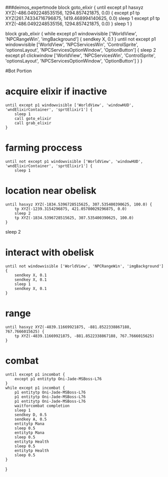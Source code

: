 ###deimos_expertmode
block goto_elixir {
until except p1 hasxyz XYZ(-486.0492248535156, 1294.857421875, 0.0) {
except p1 tp XYZ(261.74334716796875, 1419.468994140625, 0.0)
sleep 1
except p1 tp XYZ(-486.0492248535156, 1294.857421875, 0.0)
}
sleep 1
}

block grab_elixir {
while except p1 windowvisible ['WorldView', 'NPCRangeWin', 'imgBackground'] {
sendkey X, 0.1
}
until not except p1 windowvisible ['WorldView', 'NPCServicesWin', 'ControlSprite', 'optionsLayout', 'NPCServicesOptionWindow', 'OptionButton'] {
sleep 2
except p1 clickwindow ['WorldView', 'NPCServicesWin', 'ControlSprite', 'optionsLayout', 'NPCServicesOptionWindow', 'OptionButton']
}
}

#Bot Portion

# acquire elixir if inactive

    until except p1 windowvisible ['WorldView', 'windowHUD', 'wndElixirContainer', 'sprtElixir1'] {
    	sleep 1
    	call goto_elixir
    	call grab_elixir
    }

# farming proccess

    until not except p1 windowvisible ['WorldView', 'windowHUD', 'wndElixirContainer', 'sprtElixir1'] {
    	sleep 1

# location near obelisk

    until hasxyz XYZ(-1834.5396728515625, 307.535400390625, 100.0) {
    	tp XYZ(-1239.3154296875, 421.05780029296875, 0.0)
    	sleep 2
    	tp XYZ(-1834.5396728515625, 307.535400390625, 100.0)
    }

sleep 2

# interact with obelisk

    until not windowvisible ['WorldView', 'NPCRangeWin', 'imgBackground'] {
    	sendkey X, 0.1
    	sendkey X, 0.1
    	sleep 1
    	sendkey X, 0.1
    }

# range

    until hasxyz XYZ(-4839.11669921875, -881.8522338867188, 767.7666015625) {
    	tp XYZ(-4839.11669921875, -881.8522338867188, 767.7666015625)
    }

# combat

    until except p1 incombat {
    	except p1 entitytp Oni-Jade-MSBoss-L76
    }
    while except p1 incombat {
    	p1 entitytp Oni-Jade-MSBoss-L76
    	p1 entitytp Oni-Jade-MSBoss-L76
    	p1 entitytp Oni-Jade-MSBoss-L76
    	waitforcombat completion
    	sleep 1
    	sendkey D, 0.5
    	sendkey A, 0.5
    	entitytp Mana
    	sleep 0.5
    	entitytp Mana
    	sleep 0.5
    	entitytp Health
    	sleep 0.5
    	entitytp Health
    	sleep 0.5
    }

}
